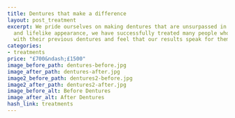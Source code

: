 ```yaml
---
title: Dentures that make a difference
layout: post_treatment
excerpt: We pride ourselves on making dentures that are unsurpassed in their comfort
  and lifelike appearance, we have successfully treated many people who were not happy
  with their previous dentures and feel that our results speak for themselves.
categories:
- treatments
price: "£700&ndash;£1500"
image_before_path: dentures-before.jpg
image_after_path: dentures-after.jpg
image2_before_path: dentures2-before.jpg
image2_after_path: dentures2-after.jpg
image_before_alt: Before Dentures
image_after_alt: After Dentures
hash_link: treatments
---
```


